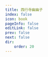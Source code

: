 ```yaml
---
title: 西行寺幽幽子
index: false
icon: book
pageInfo: false
editLink: false
prev: false
next: false
dir:
    order: 20
---
```

